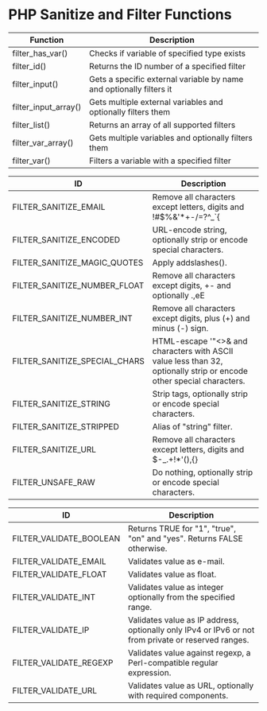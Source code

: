 # PHP Sanitize and Filter Functions

| Function |	Description |
|----------|--------------|
| filter_has_var() |	Checks if variable of specified type exists |
| filter_id() |	Returns the ID number of a specified filter |
| filter_input() |	Gets a specific external variable by name and optionally filters it |
| filter_input_array() |	Gets multiple external variables and optionally filters them |
| filter_list() |	Returns an array of all supported filters |
| filter_var_array() |	Gets multiple variables and optionally filters them |
| filter_var() |	Filters a variable with a specified filter |

| ID |	Description |
|----|--------------|
| FILTER_SANITIZE_EMAIL |	Remove all characters except letters, digits and !#$%&'*+-/=?^_\`{|}~@.[] |
| FILTER_SANITIZE_ENCODED |	URL-encode string, optionally strip or encode special characters. |
| FILTER_SANITIZE_MAGIC_QUOTES |	Apply addslashes(). |
| FILTER_SANITIZE_NUMBER_FLOAT |	Remove all characters except digits, +- and optionally .,eE |
| FILTER_SANITIZE_NUMBER_INT |	Remove all characters except digits, plus (+) and minus (-) sign. |
| FILTER_SANITIZE_SPECIAL_CHARS |	HTML-escape '"<>& and characters with ASCII value less than 32, optionally strip or encode other special characters. |
| FILTER_SANITIZE_STRING |	Strip tags, optionally strip or encode special characters. |
| FILTER_SANITIZE_STRIPPED |	Alias of "string" filter. |
| FILTER_SANITIZE_URL |	Remove all characters except letters, digits and $-_.+!*'(),{}|\\^~[]\`<>#%";/?:@&= |
| FILTER_UNSAFE_RAW | 	Do nothing, optionally strip or encode special characters. |

| ID |	Description | 
|----|--------------|
| FILTER_VALIDATE_BOOLEAN |	Returns TRUE for "1", "true", "on" and "yes". Returns FALSE otherwise. |
| FILTER_VALIDATE_EMAIL |	Validates value as e-mail. |
| FILTER_VALIDATE_FLOAT |	Validates value as float. |
| FILTER_VALIDATE_INT |	Validates value as integer optionally from the specified range. |
| FILTER_VALIDATE_IP |	Validates value as IP address, optionally only IPv4 or IPv6 or not from private or reserved ranges. |
| FILTER_VALIDATE_REGEXP |	Validates value against regexp, a Perl-compatible regular expression. |
| FILTER_VALIDATE_URL |	Validates value as URL, optionally with required components. |
